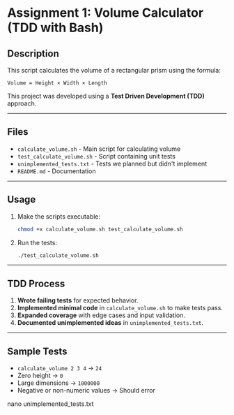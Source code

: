 # Assignment 1: Volume Calculator (TDD with Bash)

## Description

This script calculates the volume of a rectangular prism using the formula:

```
Volume = Height × Width × Length
```

This project was developed using a **Test Driven Development (TDD)** approach.

---

## Files

- `calculate_volume.sh` - Main script for calculating volume
- `test_calculate_volume.sh` - Script containing unit tests
- `unimplemented_tests.txt` - Tests we planned but didn't implement
- `README.md` - Documentation

---

## Usage

1. Make the scripts executable:
   ```bash
   chmod +x calculate_volume.sh test_calculate_volume.sh
   ```

2. Run the tests:
   ```bash
   ./test_calculate_volume.sh
   ```

---

## TDD Process

1. **Wrote failing tests** for expected behavior.
2. **Implemented minimal code** in `calculate_volume.sh` to make tests pass.
3. **Expanded coverage** with edge cases and input validation.
4. **Documented unimplemented ideas** in `unimplemented_tests.txt`.

---

##  Sample Tests

-  `calculate_volume 2 3 4` → `24`
- Zero height → `0`
-  Large dimensions → `1000000`
-  Negative or non-numeric values → Should error


nano unimplemented_tests.txt

